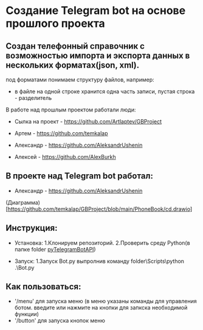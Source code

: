 Создание Telegram bot на основе прошлого проекта
=================================================
Создан телефонный справочник с возможностью импорта и экспорта данных в нескольких форматах(json, xml).
---------------------------------------------------------------------------------------------
под форматами понимаем структуру файлов, например:
- в файле на одной строке хранится одна часть записи, пустая строка - разделитель

В работе над прошлым проектом работали люди:
- Сылка на проект - https://github.com/Artlaptev/GBProject

- Артем - https://github.com/temkalap
- Александр - https://github.com/AleksandrUshenin
- Алексей - https://github.com/AlexBurkh

В проекте над Telegram bot работал:
-----------------------------------
- Александр - https://github.com/AleksandrUshenin

(Диаграмма)[https://github.com/temkalap/GBProject/blob/main/PhoneBook/cd.drawio]


Инструкция:
-----------
- Установка:
    1.Клонируем репозиторий.
    2.Проверить среду Python(в папке folder [pyTelegramBotAPI](https://github.com/eternnoir/pyTelegramBotAPI#writing-your-first-bot "Необязательная подсказка"))
    
- Запуск: 
    1.Запуск Bot.py
    выпролнив команду folder\Scripts\python .\Bot.py 

Как пользоваться:
-----------------
- '/menu' для запуска меню (в меню указаны команды для управления ботом. введите или нажмите на кнопки для запкска необходимой функции)
- '/button' для запуска кнопок меню
